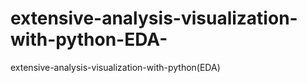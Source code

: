 # extensive-analysis-visualization-with-python-EDA-
extensive-analysis-visualization-with-python(EDA)

